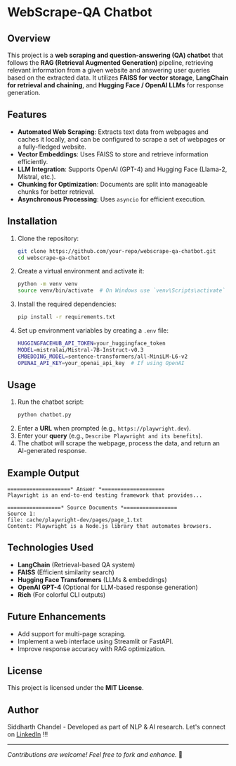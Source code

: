 # WebScrape-QA Chatbot

## Overview
This project is a **web scraping and question-answering (QA) chatbot** that follows the **RAG (Retrieval Augmented Generation)** pipeline, retrieving relevant information from a given website and answering user queries based on the extracted data. It utilizes **FAISS for vector storage**, **LangChain for retrieval and chaining**, and **Hugging Face / OpenAI LLMs** for response generation.

## Features
- **Automated Web Scraping**: Extracts text data from webpages and caches it locally, and can be configured to scrape a set of webpages or a fully-fledged website.
- **Vector Embeddings**: Uses FAISS to store and retrieve information efficiently.
- **LLM Integration**: Supports OpenAI (GPT-4) and Hugging Face (Llama-2, Mistral, etc.).
- **Chunking for Optimization**: Documents are split into manageable chunks for better retrieval.
- **Asynchronous Processing**: Uses `asyncio` for efficient execution.

## Installation

1. Clone the repository:
    ```sh
    git clone https://github.com/your-repo/webscrape-qa-chatbot.git
    cd webscrape-qa-chatbot
    ```

2. Create a virtual environment and activate it:
    ```sh
    python -m venv venv
    source venv/bin/activate  # On Windows use `venv\Scripts\activate`
    ```

3. Install the required dependencies:
    ```sh
    pip install -r requirements.txt
    ```

4. Set up environment variables by creating a `.env` file:
    ```sh
    HUGGINGFACEHUB_API_TOKEN=your_huggingface_token
    MODEL=mistralai/Mistral-7B-Instruct-v0.3
    EMBEDDING_MODEL=sentence-transformers/all-MiniLM-L6-v2
    OPENAI_API_KEY=your_openai_api_key  # If using OpenAI
    ```

## Usage

1. Run the chatbot script:
    ```sh
    python chatbot.py
    ```
2. Enter a **URL** when prompted (e.g., `https://playwright.dev`).
3. Enter your **query** (e.g., `Describe Playwright and its benefits`).
4. The chatbot will scrape the webpage, process the data, and return an AI-generated response.

## Example Output
```
====================* Answer *====================
Playwright is an end-to-end testing framework that provides...

=================* Source Documents *=================
Source 1:
file: cache/playwright-dev/pages/page_1.txt
Content: Playwright is a Node.js library that automates browsers.
```

## Technologies Used
- **LangChain** (Retrieval-based QA system)
- **FAISS** (Efficient similarity search)
- **Hugging Face Transformers** (LLMs & embeddings)
- **OpenAI GPT-4** (Optional for LLM-based response generation)
- **Rich** (For colorful CLI outputs)

## Future Enhancements
- Add support for multi-page scraping.
- Implement a web interface using Streamlit or FastAPI.
- Improve response accuracy with RAG optimization.

## License
This project is licensed under the **MIT License**.

## Author
Siddharth Chandel - Developed as part of NLP & AI research.
Let's connect on [LinkedIn](https://www.linkedin.com/in/siddharth-chandel-001097245/) !!!

---
_Contributions are welcome! Feel free to fork and enhance._ 🚀
